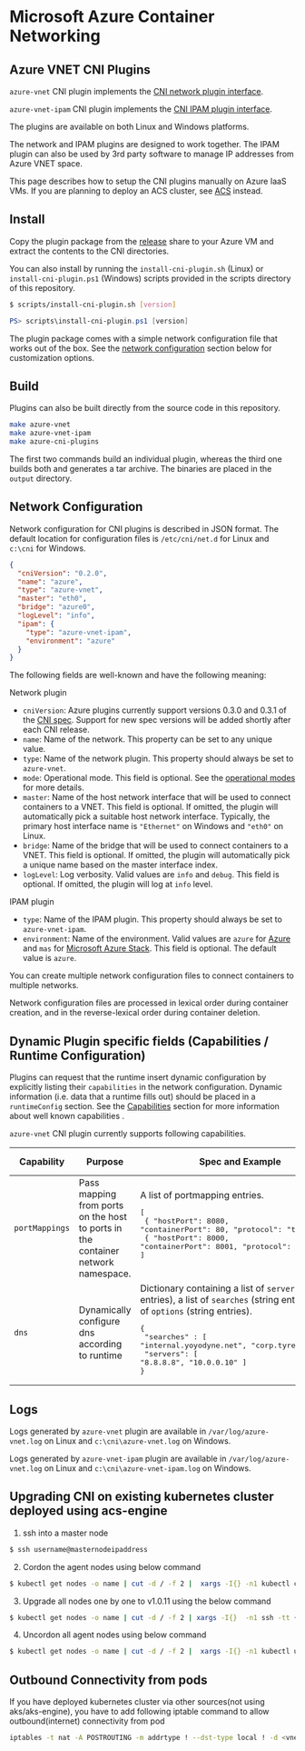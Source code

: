 # Microsoft Azure Container Networking

## Azure VNET CNI Plugins
`azure-vnet` CNI plugin implements the [CNI network plugin interface](https://github.com/containernetworking/cni/blob/master/SPEC.md).

`azure-vnet-ipam` CNI plugin implements the [CNI IPAM plugin interface](https://github.com/containernetworking/cni/blob/master/SPEC.md#ip-address-management-ipam-interface).

The plugins are available on both Linux and Windows platforms.

The network and IPAM plugins are designed to work together. The IPAM plugin can also be used by 3rd party software to manage IP addresses from Azure VNET space.

This page describes how to setup the CNI plugins manually on Azure IaaS VMs. If you are planning to deploy an ACS cluster, see [ACS](acs.md) instead.

## Install
Copy the plugin package from the [release](https://github.com/Azure/azure-container-networking/releases) share to your Azure VM and extract the contents to the CNI directories.

You can also install by running the `install-cni-plugin.sh` (Linux) or `install-cni-plugin.ps1` (Windows) scripts provided in the scripts directory of this repository.

```bash
$ scripts/install-cni-plugin.sh [version]
```

```PowerShell
PS> scripts\install-cni-plugin.ps1 [version]
```

The plugin package comes with a simple network configuration file that works out of the box. See the [network configuration](https://github.com/Azure/azure-container-networking/blob/master/docs/cni.md#network-configuration) section below for customization options.

## Build
Plugins can also be built directly from the source code in this repository.

```bash
make azure-vnet
make azure-vnet-ipam
make azure-cni-plugins
```

The first two commands build an individual plugin, whereas the third one builds both and generates a tar archive. The binaries are placed in the `output` directory.

## Network Configuration
Network configuration for CNI plugins is described in JSON format. The default location for configuration files is `/etc/cni/net.d` for Linux and `c:\cni` for Windows.

```json
{
  "cniVersion": "0.2.0",
  "name": "azure",
  "type": "azure-vnet",
  "master": "eth0",
  "bridge": "azure0",
  "logLevel": "info",
  "ipam": {
    "type": "azure-vnet-ipam",
    "environment": "azure"
  }
}
```

The following fields are well-known and have the following meaning:

Network plugin
* `cniVersion`: Azure plugins currently support versions 0.3.0 and 0.3.1 of the [CNI spec](https://github.com/containernetworking/cni/blob/master/SPEC.md). Support for new spec versions will be added shortly after each CNI release.
* `name`: Name of the network. This property can be set to any unique value.
* `type`: Name of the network plugin. This property should always be set to `azure-vnet`.
* `mode`: Operational mode. This field is optional. See the [operational modes](https://github.com/Azure/azure-container-networking/blob/master/docs/network.md) for more details.
* `master`: Name of the host network interface that will be used to connect containers to a VNET. This field is optional. If omitted, the plugin will automatically pick a suitable host network interface. Typically, the primary host interface name is `"Ethernet"` on Windows and `"eth0"` on Linux.
* `bridge`: Name of the bridge that will be used to connect containers to a VNET. This field is optional. If omitted, the plugin will automatically pick a unique name based on the master interface index.
* `logLevel`: Log verbosity. Valid values are `info` and `debug`. This field is optional. If omitted, the plugin will log at `info` level.

IPAM plugin
* `type`: Name of the IPAM plugin. This property should always be set to `azure-vnet-ipam`.
* `environment`: Name of the environment. Valid values are `azure` for [Azure](https://azure.microsoft.com) and `mas` for [Microsoft Azure Stack](https://azure.microsoft.com/en-us/overview/azure-stack/). This field is optional. The default value is `azure`.

You can create multiple network configuration files to connect containers to multiple networks.

Network configuration files are processed in lexical order during container creation, and in the reverse-lexical order during container deletion.

## Dynamic Plugin specific fields (Capabilities / Runtime Configuration)
Plugins can request that the runtime insert dynamic configuration by explicitly listing their `capabilities` in the network configuration. Dynamic information (i.e. data that a runtime fills out) should be placed in a `runtimeConfig` section. See the [Capabilities](https://github.com/containernetworking/cni/blob/master/CONVENTIONS.md) section for more information about well known capabilities .

`azure-vnet` CNI plugin currently supports following capabilities. 

| Capability | Purpose | Spec and Example | Supported Platform |
| ---------- | ------- | ---------------- | ------------------ |
| `portMappings` | Pass mapping from ports on the host to ports in the container network namespace. | A list of portmapping entries.<br/>  <pre>[<br/>  { "hostPort": 8080, "containerPort": 80, "protocol": "tcp" },<br />  { "hostPort": 8000, "containerPort": 8001, "protocol": "udp" }<br />]<br /></pre> | Windows |
| `dns` | Dynamically configure dns according to runtime | Dictionary containing a list of `servers` (string entries), a list of `searches` (string entries), a list of `options` (string entries). <pre>{ <br> "searches" : [ "internal.yoyodyne.net", "corp.tyrell.net" ] <br> "servers": [ "8.8.8.8", "10.0.0.10" ] <br />} </pre> | Windows |

## Logs
Logs generated by `azure-vnet` plugin are available in `/var/log/azure-vnet.log` on Linux and `c:\cni\azure-vnet.log` on Windows.

Logs generated by `azure-vnet-ipam` plugin are available in `/var/log/azure-vnet.log` on Linux and `c:\cni\azure-vnet-ipam.log` on Windows.

## Upgrading CNI on existing kubernetes cluster deployed using acs-engine

1. ssh into a master node
```bash
$ ssh username@masternodeipaddress
```

2. Cordon the agent nodes using below command
```bash
$ kubectl get nodes -o name | cut -d / -f 2 |  xargs -I{} -n1 kubectl cordon  {}
```

3. Upgrade all nodes one by one to v1.0.11 using the below command 
```bash
$ kubectl get nodes -o name | cut -d / -f 2 | xargs -I{}  -n1 ssh -tt {} -t 'wget -O /tmp/upgrade-cni.sh https://raw.githubusercontent.com/Azure/azure-container-networking/master/scripts/install-cni-plugin.sh; chmod 755 /tmp/upgrade-cni.sh; ls -l /tmp/upgrade-cni.sh; sudo /tmp/upgrade-cni.sh v1.0.18 v0.8.5; echo 'upgraded node ' {}; echo 'sleeping for 5 seconds before moving on to next node... press ctrl-c if you want to abort';  sleep 5'
```
 
4. Uncordon all agent nodes using below command
```bash
$ kubectl get nodes -o name | cut -d / -f 2 |  xargs -I{} -n1 kubectl uncordon  {}
```

## Outbound Connectivity from pods
If you have deployed kubernetes cluster via other sources(not using aks/aks-engine), you have to add following iptable command to allow outbound(internet) connectivity from pod
```bash
iptables -t nat -A POSTROUTING -m addrtype ! --dst-type local ! -d <vnet_address_space> -j MASQUERADE
```
